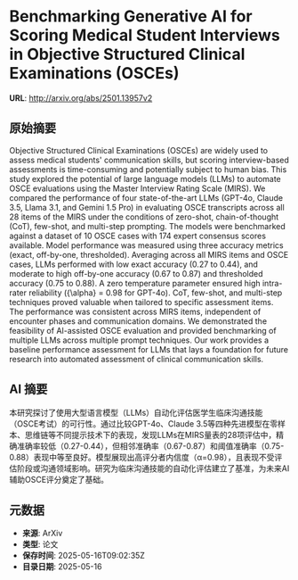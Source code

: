 # Benchmarking Generative AI for Scoring Medical Student Interviews in Objective Structured Clinical Examinations (OSCEs)

**URL**: http://arxiv.org/abs/2501.13957v2

## 原始摘要

Objective Structured Clinical Examinations (OSCEs) are widely used to assess
medical students' communication skills, but scoring interview-based assessments
is time-consuming and potentially subject to human bias. This study explored
the potential of large language models (LLMs) to automate OSCE evaluations
using the Master Interview Rating Scale (MIRS). We compared the performance of
four state-of-the-art LLMs (GPT-4o, Claude 3.5, Llama 3.1, and Gemini 1.5 Pro)
in evaluating OSCE transcripts across all 28 items of the MIRS under the
conditions of zero-shot, chain-of-thought (CoT), few-shot, and multi-step
prompting. The models were benchmarked against a dataset of 10 OSCE cases with
174 expert consensus scores available. Model performance was measured using
three accuracy metrics (exact, off-by-one, thresholded). Averaging across all
MIRS items and OSCE cases, LLMs performed with low exact accuracy (0.27 to
0.44), and moderate to high off-by-one accuracy (0.67 to 0.87) and thresholded
accuracy (0.75 to 0.88). A zero temperature parameter ensured high intra-rater
reliability ({\alpha} = 0.98 for GPT-4o). CoT, few-shot, and multi-step
techniques proved valuable when tailored to specific assessment items. The
performance was consistent across MIRS items, independent of encounter phases
and communication domains. We demonstrated the feasibility of AI-assisted OSCE
evaluation and provided benchmarking of multiple LLMs across multiple prompt
techniques. Our work provides a baseline performance assessment for LLMs that
lays a foundation for future research into automated assessment of clinical
communication skills.


## AI 摘要

本研究探讨了使用大型语言模型（LLMs）自动化评估医学生临床沟通技能（OSCE考试）的可行性。通过比较GPT-4o、Claude 3.5等四种先进模型在零样本、思维链等不同提示技术下的表现，发现LLMs在MIRS量表的28项评估中，精确准确率较低（0.27-0.44），但相邻准确率（0.67-0.87）和阈值准确率（0.75-0.88）表现中等至良好。模型展现出高评分者内信度（α=0.98），且表现不受评估阶段或沟通领域影响。研究为临床沟通技能的自动化评估建立了基准，为未来AI辅助OSCE评分奠定了基础。

## 元数据

- **来源**: ArXiv
- **类型**: 论文
- **保存时间**: 2025-05-16T09:02:35Z
- **目录日期**: 2025-05-16
